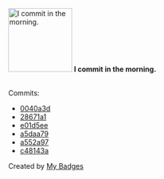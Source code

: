 <img src="https://my-badges.github.io/my-badges/morning-commits.png" alt="I commit in the morning." title="I commit in the morning." width="128">
<strong>I commit in the morning.</strong>
<br><br>

Commits:

- <a href="https://github.com/HorebZ/HorebZ/commit/0040a3d7a8ab38385c9da3fce1028d8a50c0b8ac">0040a3d</a>
- <a href="https://github.com/HorebZ/HorebZ/commit/28671a1f102b364189d1589425e83b423e3e8475">28671a1</a>
- <a href="https://github.com/HorebZ/HorebZ/commit/e01d5eecf24c22d3db097128fd0c3992f93f19f1">e01d5ee</a>
- <a href="https://github.com/HorebZ/HorebZ/commit/a5daa7926f53654327ac91cdb3f16a7debb8cf82">a5daa79</a>
- <a href="https://github.com/HorebZ/HorebZ/commit/a552a9767cc8ad0009e605ec358921e8cfed4a41">a552a97</a>
- <a href="https://github.com/HorebZ/HorebZ/commit/c48143a11a618579e11424f675050e100a9aa1c6">c48143a</a>


Created by <a href="https://github.com/my-badges/my-badges">My Badges</a>